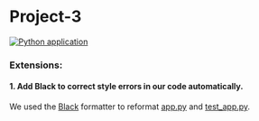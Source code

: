 # Project-3

[![Python application](https://github.com/qiuyixuan/Project-3/actions/workflows/python-app.yml/badge.svg?branch=main)](https://github.com/qiuyixuan/Project-3/actions/workflows/python-app.yml)

### Extensions:
#### 1. Add Black to correct style errors in our code automatically.
We used the [Black](https://github.com/psf/black) formatter to reformat [app.py](src/app.py) and [test_app.py](src/test_app.py).
